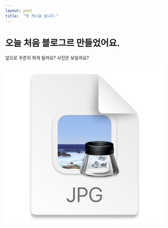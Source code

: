 ```yaml
---
layout: post
title:  "첫 게시글 입니다."
---
```


# 오늘 처음 블로그르 만들었어요.
앞으로 꾸준히 하게 될까요?
사진은 보일까요?

![](../images/2022-09-04-first/2022-09-06-22-33-05.png)
